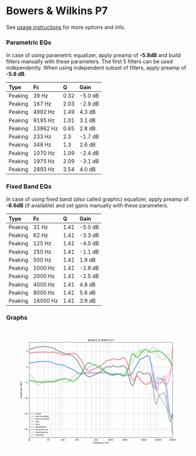 # Bowers & Wilkins P7
See [usage instructions](https://github.com/jaakkopasanen/AutoEq#usage) for more options and info.

### Parametric EQs
In case of using parametric equalizer, apply preamp of **-5.8dB** and build filters manually
with these parameters. The first 5 filters can be used independently.
When using independent subset of filters, apply preamp of **-5.8 dB**.

| Type    | Fc       |    Q | Gain    |
|:--------|:---------|:-----|:--------|
| Peaking | 39 Hz    | 0.32 | -5.0 dB |
| Peaking | 167 Hz   | 2.03 | -2.9 dB |
| Peaking | 4992 Hz  | 1.49 | 4.3 dB  |
| Peaking | 9195 Hz  | 1.01 | 3.1 dB  |
| Peaking | 13862 Hz | 0.65 | 2.8 dB  |
| Peaking | 233 Hz   | 2.3  | -1.7 dB |
| Peaking | 348 Hz   | 1.3  | 2.6 dB  |
| Peaking | 1070 Hz  | 1.09 | -2.4 dB |
| Peaking | 1975 Hz  | 2.09 | -3.1 dB |
| Peaking | 2893 Hz  | 3.54 | 4.0 dB  |

### Fixed Band EQs
In case of using fixed band (also called graphic) equalizer, apply preamp of **-6.6dB**
(if available) and set gains manually with these parameters.

| Type    | Fc       |    Q | Gain    |
|:--------|:---------|:-----|:--------|
| Peaking | 31 Hz    | 1.41 | -5.0 dB |
| Peaking | 62 Hz    | 1.41 | -3.3 dB |
| Peaking | 125 Hz   | 1.41 | -4.0 dB |
| Peaking | 250 Hz   | 1.41 | -1.1 dB |
| Peaking | 500 Hz   | 1.41 | 1.9 dB  |
| Peaking | 1000 Hz  | 1.41 | -2.8 dB |
| Peaking | 2000 Hz  | 1.41 | -2.5 dB |
| Peaking | 4000 Hz  | 1.41 | 4.8 dB  |
| Peaking | 8000 Hz  | 1.41 | 5.6 dB  |
| Peaking | 16000 Hz | 1.41 | 3.9 dB  |

### Graphs
![](./Bowers%20&%20Wilkins%20P7.png)